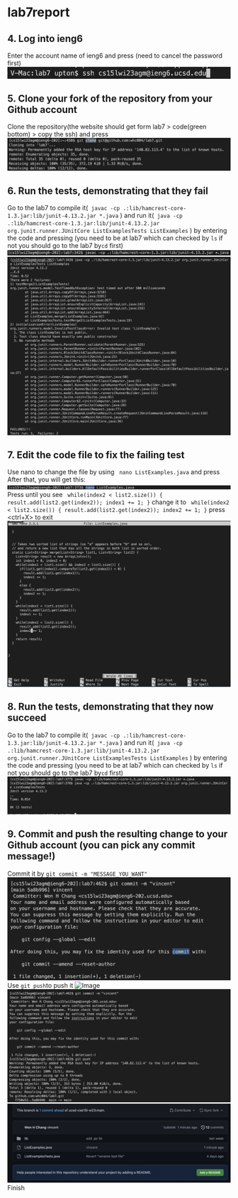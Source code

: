 # lab7report

## 4. Log into ieng6
Enter the account name of ieng6 and press <enter>(need to cancel the password first)
![Image](login.png)
## 5. Clone your fork of the repository from your Github account
 Clone the repository(the website should get form lab7 > code(green bottom) > copy the ssh) and press <enter>
![Image](clone.png)
## 6. Run the tests, demonstrating that they fail
 Go to the lab7 to compile it(``` javac -cp .:lib/hamcrest-core-1.3.jar:lib/junit-4.13.2.jar *.java``` ) and run it(``` java -cp .:lib/hamcrest-core-1.3.jar:lib/junit-4.13.2.jar org.junit.runner.JUnitCore ListExamplesTests ListExamples``` ) by entering the code and pressing <enter> (you need to be at lab7 which can checked by ```ls``` if not you should go to the lab7 by```cd``` first)
![Image](compile.png)
![Image](run-fail.png)
## 7. Edit the code file to fix the failing test
 Use nano to change the file by using ``` nano ListExamples.java``` and press  <enter>
 After that, you will get this:
 ![Image](nano.png)
 Press <down> until you see ``` while(index2 < list2.size()) {
      result.add(list2.get(index2));
      index1 += 1;
    }``` change it to ``` while(index2 < list2.size()) {
      result.add(list2.get(index2));
      index2 += 1;
    }``` 
 press <ctrl+X> to exit          
 ![Image](changethecode.png)
## 8. Run the tests, demonstrating that they now succeed
  Go to the lab7 to compile it(``` javac -cp .:lib/hamcrest-core-1.3.jar:lib/junit-4.13.2.jar *.java``` ) and run it(``` java -cp .:lib/hamcrest-core-1.3.jar:lib/junit-4.13.2.jar org.junit.runner.JUnitCore ListExamplesTests ListExamples``` ) by entering the code and pressing <enter> (you need to be at lab7 which can checked by ```ls``` if not you should go to the lab7 by```cd``` first)
![Image](run-ok.png)
## 9. Commit and push the resulting change to your Github account (you can pick any commit message!)
 Commit it by ```git commit -m "MESSAGE_YOU_WANT"```
![Image](commit.png)
 Use ```git push```to push it
![Image](push.png)
![Image](push-con.png)
![Image](finalpic.png)
 Finish

